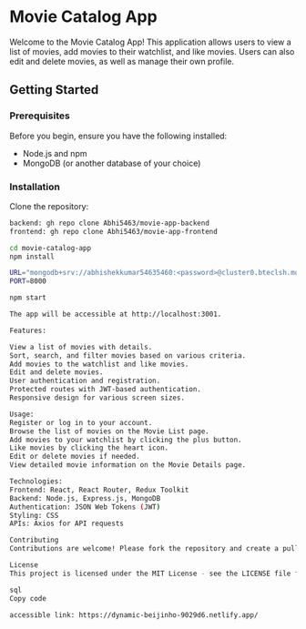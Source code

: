 # Movie Catalog App

Welcome to the Movie Catalog App! This application allows users to view a list of movies, add movies to their watchlist, and like movies. Users can also edit and delete movies, as well as manage their own profile.

## Getting Started

### Prerequisites

Before you begin, ensure you have the following installed:

- Node.js and npm
- MongoDB (or another database of your choice)

### Installation

Clone the repository:

   ```sh
   backend: gh repo clone Abhi5463/movie-app-backend
   frontend: gh repo clone Abhi5463/movie-app-frontend

cd movie-catalog-app
npm install

URL="mongodb+srv://abhishekkumar54635460:<password>@cluster0.bteclsh.mongodb.net/?retryWrites=true&w=majority"
PORT=8000

npm start

The app will be accessible at http://localhost:3001.

Features:

View a list of movies with details.
Sort, search, and filter movies based on various criteria.
Add movies to the watchlist and like movies.
Edit and delete movies.
User authentication and registration.
Protected routes with JWT-based authentication.
Responsive design for various screen sizes.

Usage:
Register or log in to your account.
Browse the list of movies on the Movie List page.
Add movies to your watchlist by clicking the plus button.
Like movies by clicking the heart icon.
Edit or delete movies if needed.
View detailed movie information on the Movie Details page.

Technologies:
Frontend: React, React Router, Redux Toolkit
Backend: Node.js, Express.js, MongoDB
Authentication: JSON Web Tokens (JWT)
Styling: CSS
APIs: Axios for API requests

Contributing
Contributions are welcome! Please fork the repository and create a pull request with your suggested changes.

License
This project is licensed under the MIT License - see the LICENSE file for details.

sql
Copy code

accessible link: https://dynamic-beijinho-9029d6.netlify.app/




